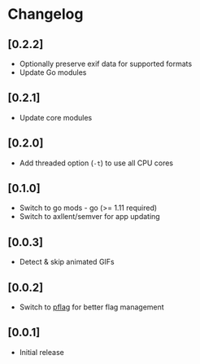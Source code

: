 # Changelog

## [0.2.2]

- Optionally preserve exif data for supported formats
- Update Go modules


## [0.2.1]

- Update core modules


## [0.2.0]

- Add threaded option (`-t`) to use all CPU cores


## [0.1.0]

- Switch to go mods - go (>= 1.11 required)
- Switch to axllent/semver for app updating


## [0.0.3]

- Detect & skip animated GIFs


## [0.0.2]

- Switch to [pflag](https://github.com/spf13/pflag) for better flag management


## [0.0.1]

- Initial release
